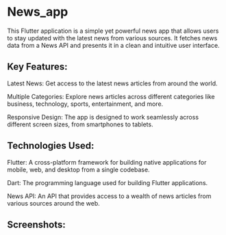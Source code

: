# News_app

This Flutter application is a simple yet powerful news app that allows users to stay updated with the latest news from various sources. It fetches news data from a News API and presents it in a clean and intuitive user interface.

## Key Features:
Latest News: Get access to the latest news articles from around the world.

 Multiple Categories: Explore news articles across different categories like business, technology, sports, entertainment, and more.
 
Responsive Design: The app is designed to work seamlessly across different screen sizes, from smartphones to tablets.

## Technologies Used:
 Flutter: A cross-platform framework for building native applications for mobile, web, and desktop from a single codebase.
     
Dart: The programming language used for building Flutter applications.
     
News API: An API that provides access to a wealth of news articles from various sources around the web.

## Screenshots:     

